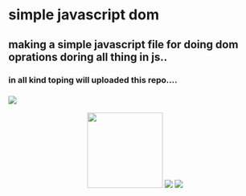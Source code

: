 # simple javascript dom 
## making a simple javascript file for doing dom oprations doring all thing in js.. 
### in all kind toping will uploaded this repo.... 
### <img src="https://encrypted-tbn0.gstatic.com/images?q=tbn:ANd9GcQLaNnGrw0t8mYGN-0PZTDjaT987It4mscWjA&usqp=CAU" align="center" />
<div align="center">
<img src="https://upload.wikimedia.org/wikipedia/commons/thumb/6/6a/JavaScript-logo.png/800px-JavaScript-logo.png" width="150"/>
<img src="https://encrypted-tbn0.gstatic.com/images?q=tbn:ANd9GcTGWfun_hVV6L6pXqgVOhTk6R3zXmYQqwzAp95XaSA&s" />
<img src="https://encrypted-tbn0.gstatic.com/images?q=tbn:ANd9GcTCbrv1X7RLJ5udH6Ddp7erltF9Jcna9shLBEipNuJ3&s" />
</div>
